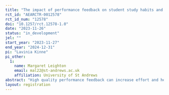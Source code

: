 ```yaml
---
title: "The impact of performance feedback on student study habits and grades"
rct_id: "AEARCTR-0012578"
rct_id_num: "12578"
doi: "10.1257/rct.12578-1.0"
date: "2023-11-26"
status: "in_development"
jel: ""
start_year: "2023-11-27"
end_year: "2024-12-31"
pi: "Lavinia Kinne"
pi_other:
  1:
    name: Margaret Leighton
    email: mal22@st-andrews.ac.uk
    affiliation: University of St Andrews
abstract: "High quality performance feedback can increase effort and help individuals identify areas for personal improvement; however, if not designed and delivered appropriately it can instead demotivate and discourage. In this study we experimentally vary the quality of feedback provided to students on their term-time performance in a large first year undergraduate module. We will vary the framing of negative performance feedback with a generic or specific positive message. We hypothesize that feedback framed with positive messaging will be better received and will lead to greater effort provision than feedback without such framing. This is hypothesized to be even stronger when the positive framing is personalized. Using detailed administrative data on date, duration and nature of student interactions with online module platforms, as well as grades on the final exam, we will evaluate the impact of different feedback qualities on effort and performance."
layout: registration
---
```


